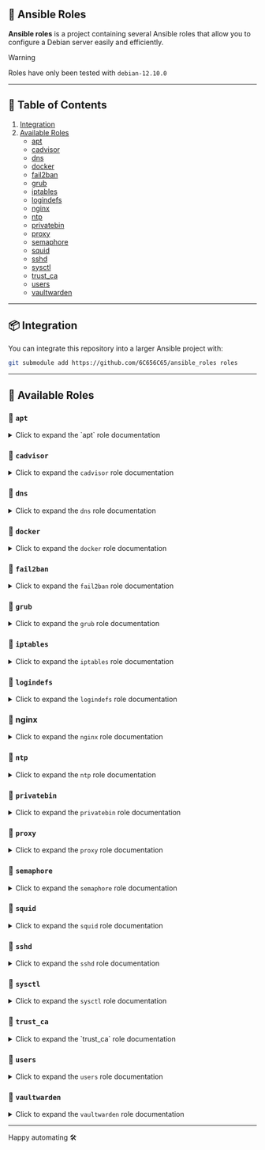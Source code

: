 ## 🚀 Ansible Roles

**Ansible roles** is a project containing several Ansible roles that allow you to configure a Debian server easily and efficiently.

> [!WARNING]
> Roles have only been tested with `debian-12.10.0`

---

## 📑 Table of Contents

1. [Integration](#-integration)
2. [Available Roles](#-available-roles)
   - [apt](#-apt)
   - [cadvisor](#-cadvisor)
   - [dns](#-dns)
   - [docker](#-docker)
   - [fail2ban](#-fail2ban)
   - [grub](#-grub)
   - [iptables](#-iptables)
   - [logindefs](#-logindefs)
   - [nginx](#-nginx)
   - [ntp](#-ntp)
   - [privatebin](#-privatebin)
   - [proxy](#-proxy)
   - [semaphore](#-semaphore)
   - [squid](#-squid)
   - [sshd](#-sshd)
   - [sysctl](#-sysctl)
   - [trust_ca](#-trust_ca)
   - [users](#-users)
   - [vaultwarden](#-vaultwarden)

---

## 📦 Integration

You can integrate this repository into a larger Ansible project with:

```bash
git submodule add https://github.com/6C656C65/ansible_roles roles
```

---

## 🔧 Available Roles

### 📄 `apt`

<details>
<summary>Click to expand the `apt` role documentation</summary>

Manages the installation and update of system packages using `apt`.

**✅ Features**

- Updates the `apt` package cache to ensure the latest package information.
- Upgrades all installed packages to the latest version.
- Installs a predefined set of system packages.
- Purges old packages that are no longer needed.

**📁 Structure**

```text
apt/
├── defaults/
│   └── main.yml
├── handlers/
│   └── main.yml
├── tasks/
│   └── main.yml
```

**⚙️ Defaults (`defaults/main.yml`)**

```yaml
packages_to_install:
  - "ntp"
  - "openssh-server"
  - "ca-certificates"
```

- `packages_to_install`: List of packages to be installed on the system. You can add additional packages to this list as needed.

**📋 Tasks**

- **Update apt package cache**: Updates the local package cache to ensure that the latest package versions are available.
- **Upgrade all packages**: Upgrades all installed packages to the latest version available.
- **Install required system packages**: Installs the packages specified in `packages_to_install`. This includes essential packages such as NTP, OpenSSH, and CA certificates.
  - This task triggers the handler `Purge old packages` to clean up obsolete packages after installation.

**🔁 Handlers**

- **Purge old packages**: Removes packages that are no longer needed (those marked for removal) by purging them from the system.

</details>

### 📄 `cadvisor`

<details>
<summary>Click to expand the <code>cadvisor</code> role documentation</summary>

Deploys and manages cAdvisor using Docker Compose to monitor container resource usage on the host system.

✅ Features

- Creates required directory structure for cAdvisor deployment.
- Deploys a customizable docker-compose.yml using a Jinja2 template.
- Starts the cAdvisor container with Docker Compose.
- Provides a handler to restart cAdvisor if configuration changes.

📁 Structure

```text
cadvisor/
├── defaults/
│   └── main.yml
├── handlers/
│   └── main.yml
├── tasks/
│   └── main.yml
├── templates/
│   └── docker-compose.yml
```

⚙️ Defaults (defaults/main.yml)

```yaml
cadvisor_directory: "/opt/cadvisor"
```

- `cadvisor_directory`: Base directory on the target system where cAdvisor will be deployed.

📋 Tasks

- Create required directories: Ensures the base directory for cAdvisor exists with correct permissions.
- Copy docker-compose.yml: Renders and copies the Docker Compose file from template to the target directory. Triggers the handler to restart the service if the file is changed.
- Start cadvisor containers: Uses docker-compose to bring up the cAdvisor service in detached mode.

🔁 Handlers

- `Restart cadvisor`: Restarts the cAdvisor container using docker-compose when configuration is updated.

</details>

### 📄 `dns`

<details>
<summary>Click to expand the <code>dns</code> role documentation</summary>

Configures the DNS settings for the system, including the domain, search domains, and nameservers.

**✅ Features**

- Configures the `/etc/resolv.conf` file with domain, search, and nameserver settings.
- Restarts the networking service after DNS configuration changes.

**📁 Structure**

```text
dns/
├── defaults/
│   └── main.yml
├── handlers/
│   └── main.yml
├── tasks/
│   └── main.yml
```

**⚙️ Defaults (`defaults/main.yml`)**

```yaml
domain: local
search: local
nameserver: 10.0.0.254
```

- `domain`: The default DNS domain name.
- `search`: The domain search list.
- `nameserver`: The IP address of the DNS server.

**📋 Tasks**

- Copies the DNS configuration to `/etc/resolv.conf` with the values specified in `defaults/main.yml`.
- Notifies the `Restart networking service` handler to apply the changes.

**🔁 Handlers**

- `Restart networking service`: Restarts the networking service to apply the new DNS settings.

</details>

### 📄 `docker`

<details>
<summary>Click to expand the <code>docker</code> role documentation</summary>

Installs Docker and Docker Compose, configures proxy settings, and manages user access.

**✅ Features**

- Installs Docker and Docker Compose packages.
- Adds specified users to the `docker` group.
- Configures system-wide Docker proxy settings via systemd drop-in.
- Reloads systemd and restarts Docker when proxy settings change.

**📁 Structure**

```text
docker/
├── defaults/
│   └── main.yml
├── handlers/
│   └── main.yml
├── tasks/
│   └── main.yml
├── templates/
│   └── override.conf
```

**⚙️ Defaults (`defaults/main.yml`)**

```yaml
http_proxy: "http://proxy.company.com:3128"
https_proxy: "https://proxy.company.com:3128"
no_proxy: "localhost,127.0.0.1,10.0.0.0/16,192.168.0.0/16,172.16.0.0/12"

docker_users:
  - user
```

- `http_proxy`: Proxy server for HTTP traffic.
- `https_proxy`: Proxy server for HTTPS traffic.
- `no_proxy`: Comma-separated list of addresses that bypass the proxy.
- `docker_users`: List of users to add to the `docker` group.

**📋 Tasks**

- Installs `docker` and `docker-compose` using the system package manager.
- Adds each user listed in `docker_users` to the `docker` group.
- Creates the directory `/etc/systemd/system/docker.service.d` if it doesn't exist.
- Applies proxy settings by templating `override.conf`.
- Notifies handlers to reload systemd and restart Docker.

**🔁 Handlers**

- `Reload systemd`: Runs `systemctl daemon-reload` to apply service changes.
- `Restart docker`: Restarts the Docker service to apply updated configuration.

</details>

### 📄 `fail2ban`

<details>
<summary>Click to expand the <code>fail2ban</code> role documentation</summary>

Configures and installs Fail2Ban to protect the system against brute-force attacks and suspicious login attempts.

**✅ Features**

- Installs the Fail2Ban package from the system repository.
- Ensures jail.local exists as a safe copy of the default jail.conf.
- Prepares the system for further custom jail configurations.
- Sets correct file ownership and permissions for jail.local.

**📁 Structure**

```text
fail2ban/
├── defaults/
│   └── main.yml
├── handlers/
│   └── main.yml
├── tasks/
│   └── main.yml
```

**⚙️ Defaults (`defaults/main.yml`)**

```yaml
fail2ban_config_file: /etc/fail2ban/jail.local
fail2ban_source_file: /etc/fail2ban/jail.conf
```

- `fail2ban_config_file`: Path to the fail2ban configuration file to be used (usually jail.local).
- `fail2ban_source_file`: Default configuration file used as the template for jail.local.

**📋 Tasks**

- **Install Fail2Ban package**: Installs the fail2ban package using apt and ensures the package cache is up to date.
- **Ensure jail.local exists from default jail.conf**: Copies the default jail.conf file to jail.local to allow custom configuration while preserving upstream updates. File permissions are set to 0644 and owned by root.

**🔁 Handlers**

- `Restart fail2ban`: Restarts the Fail2Ban service when the configuration file is modified.

</details>

### 📄 `grub`

<details>
<summary>Click to expand the <code>grub</code> role documentation</summary>

Configures a GRUB password for boot-time protection and blacklists specific kernel modules to harden system security.

**✅ Features**

- Sets a `password_pbkdf2` in `/etc/grub.d/40_custom` to protect GRUB access.
- Regenerates GRUB configuration using `update-grub`.
- Blacklists USB storage and FireWire kernel modules for security.

**📁 Structure**

```text
grub/
├── defaults/
│   └── main.yml
├── tasks/
│   └── main.yml
```

**⚙️ Defaults (`defaults/main.yml`)**

```yaml
grub_password: "grub.pbkdf2.sha512.10000.929D04D84DD6906946D134E7A7FB1644DB5785B8B71B9900D5B45E01B50128E66486865B2222644ACAE29778CE61161AD6680470D827B508A61458C302C5B66C.ACD515811D6CC1948F6EF89FB58881EA3670583275D3014C510C5C6478B55046FF5DDDD7669FA56451D90680ACF4968891338BD1710CCBA653433BE7B4E313B0"
```

- `grub_password`: The PBKDF2 hash for the GRUB superuser password.
  - **Default password is** `changeme`
  - **⚠️ It is strongly recommended to change it.**

To generate a new GRUB password hash, use:

```bash
grub-mkpasswd-pbkdf2
```

**📋 Tasks**

- Inserts a GRUB `superuser` and `password_pbkdf2` block into `/etc/grub.d/40_custom`.
- Runs `update-grub` to apply the new GRUB configuration.
- Adds the following kernel modules to the blacklist:
  - `usb_storage`
  - `firewire_core`
  - `firewire_ohci`

</details>

### 📄 `iptables`

<details>
<summary>Click to expand the <code>iptables</code> role documentation</summary>

Configures and manages firewall rules using `iptables` to secure the system. This role allows you to define custom firewall rules, set default policies, log blocked traffic, and persist the rules across reboots.

**✅ Features**

* Sets the default policy for incoming traffic to `ACCEPT` and later switches it to `DROP`.
* Adds custom firewall rules from a predefined list with conditions.
* Logs blocked incoming traffic for monitoring purposes.
* Saves the `iptables` rules to a persistent configuration file.

**📁 Structure**

```text
iptables/
├── defaults/
│   └── main.yml
├── tasks/
│   └── main.yml
```

**⚙️ Defaults (`defaults/main.yml`)**

```yaml
iptables_rules:
  - { description: "Allow HTTP 80/tcp from anywhere", port: 80, proto: tcp }
  - { description: "Allow DNS 53/udp from anywhere", port: 53, proto: udp }
  - { description: "Allow SSH 22/tcp from firewall", port: 22, proto: tcp, source: "10.0.0.254" }
  - { description: "Allow SNMP 162/udp on specific interface", port: 162, proto: udp, interface: "ens18" }
  - { description: "Allow LDAP 389/tcp on specific host", port: 389, proto: tcp, condition: "{{inventory_hostname != 'hostA'}}" }
  - { description: "Established connections", match: conntrack, ctstate: "ESTABLISHED,RELATED" }
```

* `iptables_rules`: A list of firewall rules with their description, port, protocol, source IP, and conditions (if any).

  * **`port`**: Port number for the rule.
  * **`proto`**: Protocol (TCP or UDP).
  * **`source`**: Source IP address for the rule (optional).
  * **`condition`**: A condition to apply the rule (optional).
  * **`match`** and **`ctstate`**: Used for connection tracking states (optional).
  * **`interface`**: The network interface (optional).

**📋 Tasks**

* **Set default policy to ACCEPT**: Sets the default policy for incoming traffic to `ACCEPT`.
* **Flush existing rules**: Clears any existing `iptables` rules in the `INPUT` chain.
* **Add IPtables rules**: Loops through the `iptables_rules` list and applies each rule to the `INPUT` chain.
* **Log blocked traffic**: Logs any blocked traffic on the `INPUT` chain with the prefix `Blocked Input Traffic`.
* **Set default policy to DROP**: Sets the default policy for incoming traffic to `DROP` to block all traffic except the allowed rules.
* **Save iptables rules**: Persists the firewall rules by saving them to `/etc/iptables/rules.v4`.

This role applies firewall rules and logs blocked traffic as per the configuration defined in `defaults/main.yml`.

</details>

### 📄 `logindefs`

<details>
<summary>Click to expand the <code>logindefs</code> role documentation</summary>

Manages the `/etc/login.defs` file to enforce system-wide login and password policies.

**✅ Features**

- Deploys a custom `/etc/login.defs` file using a Jinja2 template.
- Ensures correct permissions and ownership.

**📁 Structure**

```text
logindefs/
├── tasks/
│   └── main.yml
├── templates/
│   └── login.defs
```

**📋 Tasks**

- Uses a template (`login.defs`) to overwrite `/etc/login.defs`.
- Ensures the file is owned by `root:root` with read-only permissions (`0444`).

**📄 Template (`templates/login.defs`)**

The `login.defs` template should define system-wide settings for login, password expiration, UID/GID ranges, and other authentication parameters.

</details>

### 📄 nginx

<details>
<summary>Click to expand the <code>nginx</code> role documentation</summary>

Deploys and configures a reverse-proxy using Nginx in Docker with HTTPS support per host. The configuration is fully dynamic and defined through variables.

**✅ Features**

- Supports multiple hosts with different domains and backend services
- Automatically deploys SSL certificates (privkey.pem and fullchain.pem)
- Uses Docker Compose to manage Nginx as a container
- Dynamically generates nginx.conf and docker-compose.yml from templates
- Handler to restart Nginx when configuration changes

**📁 Structure**

```text
nginx/
├── defaults/
│   └── main.yml
├── files/
│   └── hostX/
│       └── domain/
│           ├── fullchain.pem
│           └── privkey.pem
├── handlers/
│   └── main.yml
├── tasks/
│   └── main.yml
├── templates/
│   ├── docker-compose.yml
│   └── nginx.conf
```

**⚙️ Defaults (defaults/main.yml)**

```yaml
nginx_directory: /opt/nginx
#nginx_cert_source_override: /opt/nginx/certs

backend:
  hostA:
    - domain: example.local
      network: example_net
      backend:
        - location: /
          conf: |
            proxy_pass http://backend:3000;
            proxy_set_header Host $host;
            proxy_set_header X-Real-IP $remote_addr;
            proxy_set_header X-Forwarded-For $proxy_add_x_forwarded_for;
            proxy_set_header X-Forwarded-Proto $scheme;
...
```

- `nginx_directory`: Path where the Nginx configuration and Docker setup will be stored.
- `nginx_cert_source_override` (*optional*): If defined, it overrides the default path used to copy certificates.

By default, the role expects certificates under roles/nginx/files/{{ inventory_hostname }}/.
If you want to manage certs outside the role, define this variable with an absolute path.

You can define multiple domains per host, and each domain can contain multiple backend location blocks.

**📋 Tasks**

- Check if certificates exist for the current host
- Create necessary directories for deployment
- Render and copy host-specific docker-compose.yml and nginx.conf
- Copy corresponding TLS certificates from files/
- Start the Nginx service using docker-compose
- Only runs if certificates are present for the host

**🔁 Handlers**

- `Restart nginx docker`: Restarts the Nginx service via docker-compose

**📦 Docker Compose Template**

- Exposes ports 80 and 443
- Mounts host configs and certs
- Supports multiple external networks as defined per backend

**📄 Nginx Config Template**

- Creates one server block per domain
- Sets SSL cert paths per domain
- Creates dynamic location blocks as configured

</details>

### 📄 `ntp`

<details>
<summary>Click to expand the <code>ntp</code> role documentation</summary>

Installs and configures an NTP (Network Time Protocol) server to synchronize the system time with a specified NTP server.

**✅ Features**

- Creates a log directory for the NTP service
- Copies a custom `ntp.conf` configuration file
- Restarts the NTP service after updating the configuration

**📁 Structure**

```text
ntp/
├── defaults/
│   └── main.yml
├── handlers/
│   └── main.yml
├── tasks/
│   └── main.yml
├── templates/
│   └── ntp.conf
```

**⚙️ Defaults (`defaults/main.yml`)**

```yaml
ntp_server: 10.0.0.254
```

- `ntp_server`: The NTP server address to synchronize the system time.

**📋 Tasks**

- Ensures the `/var/log/ntpsec` directory exists with the correct permissions
- Copies the `ntp.conf` file to `/etc/ntpsec/`
- Restarts the NTP service to apply configuration changes

**📝 Templates**

- `templates/ntp.conf`: A custom configuration file for the NTP service.

**🔁 Handlers**

- `Restart service`: Restarts the NTP service (`ntp`) after the configuration is updated.

**🔧 Requirements**

- The `ntp` or `ntpsec` service must be installed on the target machine.

</details>

### 📄 `privatebin`

<details>
<summary>Click to expand the <code>privatebin</code> role documentation</summary>

Installs and configures [PrivateBin](https://privatebin.info/), a minimalist, open-source online pastebin where the server has zero knowledge of pasted data.

**✅ Features**

- Creates the PrivateBin directory structure
- Deploys configuration files (`conf.php`, `docker-compose.yml`) from templates
- Starts PrivateBin via Docker Compose
- Automatically restarts the container when configuration changes

**📁 Structure**

```text
privatebin/
├── defaults/
│   └── main.yml
├── handlers/
│   └── main.yml
├── tasks/
│   └── main.yml
├── templates/
│   ├── conf.php
│   └── docker-compose.yml
```

**⚙️ Defaults (`defaults/main.yml`)**

```yaml
privatebin_directory: /opt/privatebin

privatebin:
  name: "Company - PrivateBin"
  enable_password: true
  enable_fileupload: false
  burnafterreadingselected: true
  defaultformatter: "plaintext"
  sizelimit: 10485760
  templateselection: false
  languageselection: false
  languagedefault: "en"
  expire_default: "1week"
  traffic_limit: 10
  traffic_exempted: "10.0.0.0/24"
  traffic_creators: "10.0.0.0/24"
```

- `privatebin_directory`: Root path for the PrivateBin installation.
- `privatebin`: Configuration dictionary used in the template `conf.php`.

**📋 Tasks**

- Creates the PrivateBin directory at the specified location
- Deploys `docker-compose.yml` and `conf.php` using Jinja2 templates
- Launches the PrivateBin container using Docker Compose
- Notifies a handler to restart the container if needed

**📝 Templates**

- `templates/conf.php`: PrivateBin main configuration file
- `templates/docker-compose.yml`: Defines the containerized PrivateBin service and its persistent volume

**🔁 Handlers**

- `Restart privatebin`: Restarts the container using Docker Compose after any configuration change

**🔧 Requirements**

- Docker and Docker Compose must be installed on the target machine

</details>

### 📄 `proxy`

<details>
<summary>Click to expand the <code>proxy</code> role documentation</summary>

Configure system-wide and user-wide HTTP/HTTPS proxy settings for APT, environment variables, and shell configuration.

**✅ Features**

- Defines and applies HTTP/HTTPS proxy settings
- Cleans old or duplicate proxy entries
- Configures APT proxy in `/etc/apt/apt.conf.d/01proxy`
- Sets both global (`/etc/environment`) and user shell (`bashrc`) proxy variables

**📁 Structure**

```text
proxy/
├── defaults/
│   └── main.yml
├── tasks/
│   └── main.yml
```

**⚙️ Defaults (`defaults/main.yml`)**

```yaml
http_proxy: "http://proxy.company.com:3128"
https_proxy: "https://proxy.company.com:3128"
no_proxy: "localhost,127.0.0.1,10.0.0.0/16,192.168.0.0/16,172.16.0.0/12"
```

- `http_proxy`: HTTP proxy to use.
- `https_proxy`: HTTPS proxy to use.
- `no_proxy`: Comma-separated list of domains/IPs to exclude from proxying.

**📋 Tasks**

- Removes old proxy settings from `bashrc`, `/etc/environment`, and APT config
- Adds updated proxy configuration for APT
- Updates global `/etc/environment` with proxy variables
- Adds export lines in `/etc/bash.bashrc` for interactive shells

</details>

### 📄 `semaphore`

<details>
<summary>Click to expand the <code>semaphore</code> role documentation</summary>

Installs and configures [Semaphore](https://github.com/ansible-semaphore/semaphore), a modern open-source Ansible UI and dashboard, using Docker Compose.

**✅ Features**

- Creates the directory structure for Semaphore
- Deploys a templated `docker-compose.yml` with configuration variables
- Starts Semaphore using Docker Compose
- Supports proxy configuration and email notifications
- Uses the embedded BoltDB database for simplicity

**📁 Structure**

```text
semaphore/
├── defaults/
│   └── main.yml
├── handlers/
│   └── main.yml
├── tasks/
│   └── main.yml
├── templates/
│   └── docker-compose.yml
```

**⚙️ Defaults (`defaults/main.yml`)**

```yaml
semaphore_directory: /opt/semaphore

semaphore:
  admin: admin
  admin_password: changeme
  admin_name: Admin
  admin_email: admin@company.com
  email_sender: semaphore@company.com
  email_host: smtp.company.com
  email_port: 465
  email_username: semaphore@company.com
  email_password: changeme
  email_secure: "True"
  web_root: "https://semaphore.company.com"

http_proxy: "http://proxy.company:3128"
https_proxy: "https://proxy.company:3128"
no_proxy: "localhost,127.0.0.1,10.0.0.0/16,192.168.0.0/16,172.16.0.0/12"
```

- `semaphore_directory`: Root path for the Semaphore installation.
- `semaphore`: Dictionary of admin credentials and email configuration for Semaphore.
- `http_proxy`, `https_proxy`, `no_proxy`: Optional proxy settings for container environment.

**📋 Tasks**

- Creates the base directory for Semaphore with appropriate permissions
- Deploys the `docker-compose.yml` file using Jinja2 templating
- Launches Semaphore using `docker-compose up -d`

**📝 Templates**

- `templates/docker-compose.yml`: Defines the Semaphore container, volumes, environment variables, and proxy settings

**🔧 Requirements**

- Docker and Docker Compose must be installed on the target machine

</details>

### 📄 `squid`

<details>
<summary>Click to expand the <code>squid</code> role documentation</summary>

Installs and configures [Squid](http://www.squid-cache.org/), a caching proxy for the web, supporting HTTP, HTTPS, and FTP, using Docker Compose.

**✅ Features**

- Creates the directory structure for Squid
- Deploys a templated `docker-compose.yml` with configuration variables
- Supports optional log volume mapping
- Copies Squid configuration and IP/domain whitelist files
- Starts Squid using Docker Compose
- Reloads Squid when configuration is updated

**📁 Structure**

```text
squid/
├── defaults/
│   └── main.yml
├── files/
│   ├── lan.txt
│   └── squid.conf
├── handlers/
│   └── main.yml
├── tasks/
│   └── main.yml
├── templates/
│   └── docker-compose.yml
```

**⚙️ Defaults (`defaults/main.yml`)**

```yaml
squid_directory: /opt/squid
# squid_conf_source_override: /opt/squid/conf

squid:
  port: 3128:3128
  timezone: "UTC"
#  log_file_volume: /var/log/squid/access.log:/var/log/squid/access.log
```

- `squid_directory`: Root path for the Squid deployment.
- `squid.port`: Port mapping for the proxy container.
- `squid.timezone`: Timezone set in the container.
- `squid.log_file_volume`: (Optional) Path to bind mount the access log file.
- `squid_conf_source_override`: (Optional) Path override for Squid config sources.

**📋 Tasks**

- Creates the base and log directories if needed
- Touches the access log file with correct permissions (if defined)
- Deploys the `docker-compose.yml` using Jinja2 templating
- Copies `squid.conf` and `lan.txt` configuration files
- Starts Squid with `docker-compose up -d`

**📝 Templates**

- `templates/docker-compose.yml`: Defines the Squid container, volumes, environment variables, and network

**🔁 Handlers**

- `Reload squid configuration`: Runs `squid -k reconfigure` inside the container to reload the config

**🔧 Requirements**

- Docker and Docker Compose must be installed on the target machine

</details>

### 📄 `sshd`

<details>
<summary>Click to expand the <code>sshd</code> role documentation</summary>

Configure and customize the OpenSSH server (`sshd`) and enhance the login experience with an ASCII banner and system uptime.

**✅ Features**

- Custom dynamic ASCII MOTD using `art.txt`
- Overwrites default `sshd_config`
- Deletes static `/etc/motd`
- Only keeps the configured MOTD script
- Reloads SSH service automatically on changes

**📁 Structure**

```text
sshd/
├── defaults/
│   └── main.yml
├── files/
│   └── art.txt
├── handlers/
│   └── main.yml
├── tasks/
│   └── main.yml
├── templates/
│   ├── ascii_motd
│   └── sshd_config
```

**⚙️ Defaults (`defaults/main.yml`)**

```yaml
motd_ascii_file: "99-ascii"
```

- `motd_ascii_file`: Name of the MOTD script to generate.

**📂 Files**

- `files/art.txt`: ASCII art displayed on SSH login.

**📝 Templates**

- `templates/ascii_motd`: Bash script displayed on login with color + uptime.
- `templates/sshd_config`: SSH daemon configuration.

**📋 Tasks**

- Loads ASCII art from file
- Deploys custom MOTD and `sshd_config`
- Removes legacy MOTD files
- Notifies handler to restart SSHD if needed

**🔁 Handlers**

- `Restart sshd daemon`: Ensures SSH service is restarted after configuration updates.

**🔧 Requirements**

- OpenSSH server must be installed (`sshd`)

</details>

### 📄 `sysctl`

<details>
<summary>Click to expand the <code>sysctl</code> role documentation</summary>

Harden kernel networking and memory behavior using persistent sysctl rules for IPv4, IPv6, and core dump settings.

**✅ Features**

- Disables IPv6 and ICMP redirects
- Hardens IPv4 settings (source routing, martian logging, filters)
- Disables core dumps for better security
- Automatically reloads sysctl rules after changes

**📁 Structure**

```text
sysctl/
├── defaults/
│   └── main.yml
├── handlers/
│   └── main.yml
├── tasks/
│   └── main.yml
```

**⚙️ Defaults (`defaults/main.yml`)**

```yaml
sysctl_ipv6:
  - { name: net.ipv6.conf.all.accept_ra, value: "0" }
  ...
sysctl_ipv4:
  - { name: net.ipv4.conf.all.send_redirects, value: "0" }
  ...
sysctl_core_dump:
  - { name: fs.suid_dumpable, value: "0" }
```

- Define system-level kernel parameters for IPv6, IPv4, and core dumps.

**📋 Tasks**

- Applies all kernel parameters with `ansible.posix.sysctl`
- Uses structured defaults for readability and flexibility
- Notifies handler to reload all sysctl settings via `sysctl --system`

**🔁 Handlers**

- `Reload the sysctl configuration`: Ensures new sysctl values are applied system-wide.

**🔧 Requirements**

- `ansible.posix` collection must be installed
- System should support `sysctl --system` (common on systemd-based distributions)

</details>

### 📄 `trust_ca`

<details>
<summary>Click to expand the `trust_ca` role documentation</summary>

Manages the addition of custom Certificate Authorities (CAs) to the system's trusted CA store.

**✅ Features**

- Copies custom `.crt` certificates to `/usr/local/share/ca-certificates/`.
- Notifies the system to update CA certificates.
- Ensures correct file permissions and ownership for the certificates.

**📁 Structure**

```text
trust_ca/
├── files/
│   └── .gitkeep
├── handlers/
│   └── main.yml
├── tasks/
│   └── main.yml
```

**⚙️ Files (`files/)**

The `files/` directory contains the custom `.crt` files that will be added to the trusted CA store. 

**📋 Tasks**

- **Copy certificates**: Copies all `.crt` files from `files/` to `/usr/local/share/ca-certificates/`.
- **Notify CA update**: Triggers the update of the CA certificates.

**🔁 Handlers**

- **Updating CA certificates**: Runs the `update-ca-certificates` command to update the system's CA certificates.

</details>

### 📄 `users`

<details>
<summary>Click to expand the <code>users</code> role documentation</summary>

This role is used to configure the Ansible and root user accounts on Debian-based systems. It generates secure, random passwords for the users and updates their credentials accordingly.

**✅ Features**

- Changes the password for the `ansible` user with a secure password hash.
- Generates a random password for the `root` user with configurable length.
- Displays the newly generated root password for reference.

**📁 Structure**

```text
users/
├── defaults/
│   └── main.yml
├── tasks/
│   └── main.yml
````

**⚙️ Defaults (`defaults/main.yml`)**

```yaml
before_setup_ansible_ssh_pass: "changeme"
before_setup_ansible_become_pass: "changeme"
password_length: 15
```

* `before_setup_ansible_ssh_pass`: The initial SSH password for the `ansible` user (before setting the actual secure password).
* `before_setup_ansible_become_pass`: The initial `become` password for `ansible` user (before setting the actual secure password).
* `password_length`: Defines the length of the generated random password for the `root` user (default is 15 characters).

**📋 Tasks**

1. **Change the Ansible user password**
   Updates the `ansible` user's password to a secure hash stored in the `vault_ansible_password` variable.

2. **Generate a random password**
   Creates a secure random password for the `root` user, with a length defined by `password_length`.

3. **Set the generated password in a variable**
   Stores the generated password for the `root` user in the `my_pass` variable.

4. **Change the root user password**
   Updates the `root` user's password to the newly generated password, securely hashed.

5. **Display the generated root password**
   Outputs the newly generated `root` password to the debug output for reference.

</details>

### 📄 `vaultwarden`

<details>
<summary>Click to expand the <code>vaultwarden</code> role documentation</summary>

This role sets up Vaultwarden using Docker. It includes configuration for Vaultwarden, SMTP settings for email notifications, and backup configurations.

**✅ Features**

- Deploys Vaultwarden using Docker Compose
- Configures SMTP settings for email notifications
- Creates directories and files for Vaultwarden logs and data
- Supports automatic backup configuration with optional email notifications
- Provides custom CA certificate support for secure communication
- Configures the Vaultwarden domain and admin token
- Allows backup retention and email notifications on backup success or failure

**📁 Structure**

```text
vaultwarden/
├── defaults/
│   └── main.yml
├── handlers/
│   └── main.yml
├── tasks/
│   └── main.yml
├── templates/
│   └── docker-compose.yml
```

**⚙️ Defaults (`defaults/main.yml`)**

```yaml
vaultwarden_directory: /opt/vaultwarden
vaultwarden_log_file: /var/log/vaultwarden/vaultwarden.log
vaultwarden_ca_volume: /etc/ssl/certs/example.pem:/etc/ssl/certs/example.pem

vaultwarden_domain: https://vault.local

#vaultwarden_admin_token:
#vaultwarden_yubico:
#  id:
#  key:

vaultwarden_smtp:
  host: smtp.example.com
  from: vaultwarden@company.com
  port: 465
  security: force_tls
  username: vaultwarden@company.com
  password: changeme

vaultwarden_backup:
  keep_days: 2
  smtp_enable: "true"
  mail_smtp_variables: "
    -S smtp=smtps://smtp.example.com:465 \
    -S smtp-auth=login \
    -S smtp-auth-user=vaultwarden@company.com \
    -S smtp-auth-password=changeme \
    -S from=vaultwarden@company.com"
  mail_to: admin@company.com
  mail_when_success: "false"
  mail_when_failure: "true"
```

- Define the directory and log file paths for Vaultwarden.
- Configure SMTP settings for sending email notifications.
- Set up backup retention period and email notification preferences.

**📋 Tasks**

- Creates the necessary Vaultwarden base directory
- Deploys the Docker Compose configuration for Vaultwarden
- Creates log directory and log file, ensuring proper ownership and permissions
- Starts Vaultwarden using Docker Compose
- Backs up Vaultwarden data and notifies if configured

**🔁 Handlers**

- `Restart vaultwarden`: Restarts the Vaultwarden service by restarting the Docker container using Docker Compose.

**🔧 Requirements**

- Docker and Docker Compose should be installed
- The system should support Docker networking for proper operation
- Ensure that your SMTP server is correctly configured if email notifications are enabled
- Backup functionality relies on a pre-configured backup service, which may require specific container images (e.g., `ttionya/vaultwarden-backup`)

</details>

---

Happy automating 🛠️